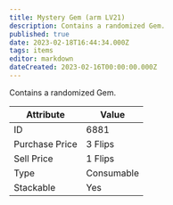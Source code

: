 ```yaml
---
title: Mystery Gem (arm LV21)
description: Contains a randomized Gem.
published: true
date: 2023-02-18T16:44:34.000Z
tags: items
editor: markdown
dateCreated: 2023-02-16T00:00:00.000Z
---
```


Contains a randomized Gem.

|Attribute|Value|
|-|-|
|ID|6881|
|Purchase Price|3 Flips|
|Sell Price|1 Flips|
|Type|Consumable|
|Stackable|Yes|

